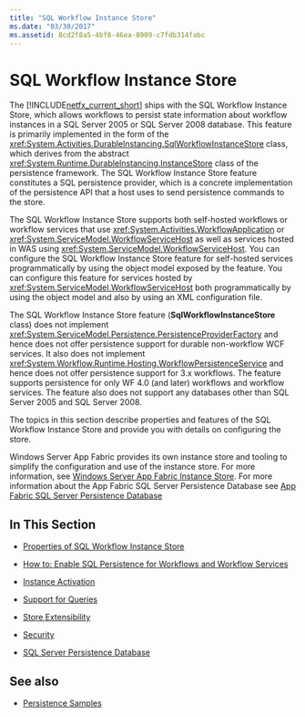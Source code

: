 ```yaml
---
title: "SQL Workflow Instance Store"
ms.date: "03/30/2017"
ms.assetid: 8cd2f8a5-4bf8-46ea-8909-c7fdb314fabc
---
```

# SQL Workflow Instance Store
The [!INCLUDE[netfx_current_short](../../../includes/netfx-current-short-md.md)] ships with the SQL Workflow Instance Store, which allows workflows to persist state information about workflow instances in a SQL Server 2005 or SQL Server 2008 database. This feature is primarily implemented in the form of the <xref:System.Activities.DurableInstancing.SqlWorkflowInstanceStore> class, which derives from the abstract <xref:System.Runtime.DurableInstancing.InstanceStore> class of the persistence framework. The SQL Workflow Instance Store feature constitutes a SQL persistence provider, which is a concrete implementation of the persistence API that a host uses to send persistence commands to the store.  
  
 The SQL Workflow Instance Store supports both self-hosted workflows or workflow services that use <xref:System.Activities.WorkflowApplication> or <xref:System.ServiceModel.WorkflowServiceHost> as well as services hosted in WAS using <xref:System.ServiceModel.WorkflowServiceHost>. You can configure the SQL Workflow Instance Store feature for self-hosted services programmatically by using the object model exposed by the feature. You can configure this feature for services hosted by <xref:System.ServiceModel.WorkflowServiceHost> both programmatically by using the object model and also by using an XML configuration file.  
  
 The SQL Workflow Instance Store feature (**SqlWorkflowInstanceStore** class) does not implement <xref:System.ServiceModel.Persistence.PersistenceProviderFactory> and hence does not offer persistence support for durable non-workflow WCF services. It also does not implement <xref:System.Workflow.Runtime.Hosting.WorkflowPersistenceService> and hence does not offer persistence support for 3.x workflows. The feature supports persistence for only WF 4.0 (and later) workflows and workflow services. The feature also does not support any databases other than SQL Server 2005 and SQL Server 2008.  
  
 The topics in this section describe properties and features of the SQL Workflow Instance Store and provide you with details on configuring the store.  
  
 Windows Server App Fabric provides its own instance store and tooling to simplify the configuration and use of the instance store. For more information, see [Windows Server App Fabric Instance Store](https://go.microsoft.com/fwlink/?LinkId=201201). For more information about the App Fabric SQL Server Persistence Database see [App Fabric SQL Server Persistence Database](https://go.microsoft.com/fwlink/?LinkId=201202)  
  
## In This Section  
  
- [Properties of SQL Workflow Instance Store](properties-of-sql-workflow-instance-store.md)  
  
- [How to: Enable SQL Persistence for Workflows and Workflow Services](how-to-enable-sql-persistence-for-workflows-and-workflow-services.md)  
  
- [Instance Activation](instance-activation.md)  
  
- [Support for Queries](support-for-queries.md)  
  
- [Store Extensibility](store-extensibility.md)  
  
- [Security](security.md)  
  
- [SQL Server Persistence Database](sql-server-persistence-database.md)  
  
## See also

- [Persistence Samples](https://go.microsoft.com/fwlink/?LinkID=177735)
